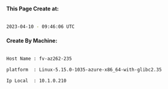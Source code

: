 
   
#### This Page Create at:

```bash

2023-04-10 - 09:46:06 UTC

```

#### Create By Machine:

```bash

Host Name : fv-az262-235

platform  : Linux-5.15.0-1035-azure-x86_64-with-glibc2.35

Ip Local  : 10.1.0.210

```

